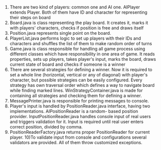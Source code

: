 1) There are two kind of players: common one and AI one. AIPlayer extends Player. Both of them have ID and character for
   representing their steps on board
2) Board.java is class representing the play board. It creates it, marks it with players' characters, checks if position
   is free and draws itself
3) Position.java represents single point on the board.
4) PlayerList.java performs logic to set up players with their IDs and characters and shuffles the list of them to make
   random order of turns
5) Game.java is class responsible for handling all game process using different classes which have responsibility in one
   area of game. It reads properties, sets up players, takes player's input, marks the board, draws current state of
   board and checks if someone is a winner
6) There are several strategies for defining a winner. Now it is required to set a whole line (horizontal, vertical or
   any of diagonal) with player's character, but possible strategies can be easily configured. Every strategy has own
   traversal order which defines a way to navigate board while finding marked lines. WinStrategyContainer.java is made
   for containing all strategies and checking them for defining a winner.
7) MessagePrinter.java is responsible for printing messages to console.
8) Player's input is handled by PositionReader.java interface, having two implementations. AIPositionReader is a random-
   based position provider. InputPositionReader.java handles console input of real users and triggers validation for it.
   Input is required until real user enters correct position, divided by comma.
9) PositionReaderFactory.java returns proper PositionReader for current player.
10)To validate input from console and configurations several validators are provided. All of them throw customized
   exceptions.